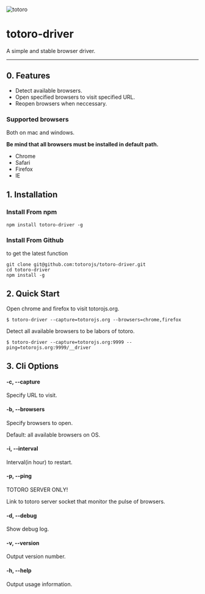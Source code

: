 ![totoro](https://f.cloud.github.com/assets/340282/891339/657d9018-fa54-11e2-9760-6955388fd8fc.jpg)

# totoro-driver

A simple and stable browser driver.

---

## 0. Features

- Detect available browsers.
- Open specified browsers to visit specified URL.
- Reopen browsers when neccessary.

### Supported browsers

Both on mac and windows.

**Be mind that all browsers must be installed in default path.**

- Chrome
- Safari
- Firefox
- IE

## 1. Installation

### Install From npm

```
npm install totoro-driver -g
```

### Install From Github

to get the latest function

```
git clone git@github.com:totorojs/totoro-driver.git
cd totoro-driver
npm install -g
```

## 2. Quick Start

Open chrome and firefox to visit totorojs.org.

```
$ totoro-driver --capture=totorojs.org --browsers=chrome,firefox
```

Detect all available browsers to be labors of totoro.

```
$ totoro-driver --capture=totorojs.org:9999 --ping=totorojs.org:9999/__driver
```

## 3. Cli Options

#### -c, --capture

Specify URL to visit.

#### -b, --browsers

Specify browsers to open.

Default: all available browsers on OS.

#### -i, --interval

Interval(in hour) to restart.

#### -p, --ping

TOTORO SERVER ONLY!

Link to totoro server socket that monitor the pulse of browsers.

#### -d, --debug

Show debug log.

#### -v, --version

Output version number.

#### -h, --help

Output usage information.




